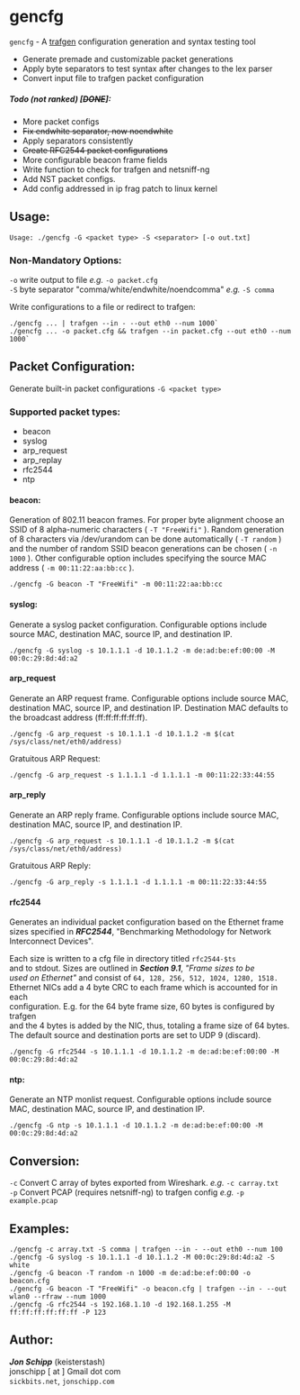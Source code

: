 # gencfg

`gencfg` - A [trafgen](https://github.com/netsniff-ng/netsniff-ng) configuration generation and syntax testing tool

   * Generate premade and customizable packet generations
   * Apply byte separators to test syntax after changes to the lex parser
   * Convert input file to trafgen packet configuration

##### Todo (not ranked) [~~DONE~~]:

   * More packet configs
   * ~~Fix endwhite separator, now noendwhite~~
   * Apply separators consistently
   * ~~Create RFC2544 packet configurations~~
   * More configurable beacon frame fields
   * Write function to check for trafgen and netsniff-ng
   * Add NST packet configs.
   * Add config addressed in ip frag patch to linux kernel

## Usage:

```shell
Usage: ./gencfg -G <packet type> -S <separator> [-o out.txt]
```

### Non-Mandatory Options:

`-o` write output to file *e.g.* `-o packet.cfg` <br>
`-S` byte separator "comma/white/endwhite/noendcomma" *e.g.* `-S comma` <br>

Write configurations to a file or redirect to trafgen:
```shell
./gencfg ... | trafgen --in - --out eth0 --num 1000`
./gencfg ... -o packet.cfg && trafgen --in packet.cfg --out eth0 --num 1000`
```

## Packet Configuration:

Generate built-in packet configurations `-G <packet type>`

### Supported packet types:

   * beacon
   * syslog
   * arp_request
   * arp_replay
   * rfc2544
   * ntp

#### beacon:
Generation of 802.11 beacon frames. For proper byte alignment choose
an SSID of 8 alpha-numeric characters ( `-T "FreeWifi"` ). Random
generation of 8 characters via /dev/urandom can be done automatically
( `-T random` ) and the number of random SSID beacon generations can be
chosen ( `-n 1000` ). Other configurable option includes specifying the
source MAC address ( `-m 00:11:22:aa:bb:cc` ).

```shell
./gencfg -G beacon -T "FreeWifi" -m 00:11:22:aa:bb:cc
```

#### syslog:
Generate a syslog packet configuration. Configurable options
include source MAC, destination MAC, source IP, and destination IP.

```shell
./gencfg -G syslog -s 10.1.1.1 -d 10.1.1.2 -m de:ad:be:ef:00:00 -M 00:0c:29:8d:4d:a2
```

#### arp_request
Generate an ARP request frame. Configurable options include source MAC,
destination MAC, source IP, and destination IP. Destination MAC defaults
to the broadcast address (ff:ff:ff:ff:ff:ff).

```shell
./gencfg -G arp_request -s 10.1.1.1 -d 10.1.1.2 -m $(cat /sys/class/net/eth0/address)
```

Gratuitous ARP Request:

```shell
./gencfg -G arp_request -s 1.1.1.1 -d 1.1.1.1 -m 00:11:22:33:44:55
```

#### arp_reply
Generate an ARP reply frame. Configurable options include source MAC,
destination MAC, source IP, and destination IP.

```shell
./gencfg -G arp_request -s 10.1.1.1 -d 10.1.1.2 -m $(cat /sys/class/net/eth0/address)
```

Gratuitous ARP Reply:

```shell
./gencfg -G arp_reply -s 1.1.1.1 -d 1.1.1.1 -m 00:11:22:33:44:55
```

#### rfc2544
Generates an individual packet configuration based on the Ethernet frame <br>
sizes specified in ***RFC2544***, "Benchmarking Methodology for Network Interconnect Devices". <br>

Each size is written to a cfg file in directory titled `rfc2544-$ts` <br>
and to stdout. Sizes are outlined in ***Section 9.1***, *"Frame sizes to be <br>
used on Ethernet"* and consist of `64, 128, 256, 512, 1024, 1280, 1518.` <br>
Ethernet NICs add a 4 byte CRC to each frame which is accounted for in each <br>
configuration. E.g. for the 64 byte frame size, 60 bytes is configured by trafgen <br>
and the 4 bytes is added by the NIC, thus, totaling a frame size of 64 bytes. <br>
The default source and destination ports are set to UDP 9 (discard). <br>

```shell
./gencfg -G rfc2544 -s 10.1.1.1 -d 10.1.1.2 -m de:ad:be:ef:00:00 -M 00:0c:29:8d:4d:a2
```

#### ntp:
Generate an NTP monlist request. Configurable options
include source MAC, destination MAC, source IP, and destination IP.

```shell
./gencfg -G ntp -s 10.1.1.1 -d 10.1.1.2 -m de:ad:be:ef:00:00 -M 00:0c:29:8d:4d:a2
```

## Conversion:

`-c` Convert C array of bytes exported from Wireshark. *e.g.* `-c carray.txt` <br>
`-p` Convert PCAP (requires netsniff-ng) to trafgen config *e.g.* `-p example.pcap` <br>

## Examples:
```shell
./gencfg -c array.txt -S comma | trafgen --in - --out eth0 --num 100
./gencfg -G syslog -s 10.1.1.1 -d 10.1.1.2 -M 00:0c:29:8d:4d:a2 -S white
./gencfg -G beacon -T random -n 1000 -m de:ad:be:ef:00:00 -o beacon.cfg
./gencfg -G beacon -T "FreeWifi" -o beacon.cfg | trafgen --in - --out wlan0 --rfraw --num 1000
./gencfg -G rfc2544 -s 192.168.1.10 -d 192.168.1.255 -M ff:ff:ff:ff:ff:ff -P 123
```

## Author:
***Jon Schipp*** (keisterstash) <br>
jonschipp [ at ] Gmail dot com <br>
`sickbits.net`, `jonschipp.com` <br>
